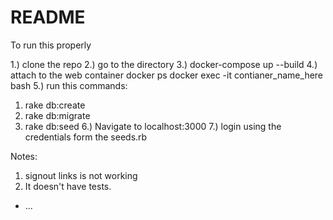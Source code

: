 # README
To run this properly

1.) clone the repo
2.) go to the directory
3.) docker-compose up --build
4.) attach to the web container
  docker ps
  docker exec -it contianer_name_here bash
5.) run this commands:
  1. rake db:create
  2. rake db:migrate
  3. rake db:seed
6.) Navigate to localhost:3000
7.) login using the credentials form the seeds.rb

Notes:
1. signout links is not working
2. It doesn't have tests.
* ...
